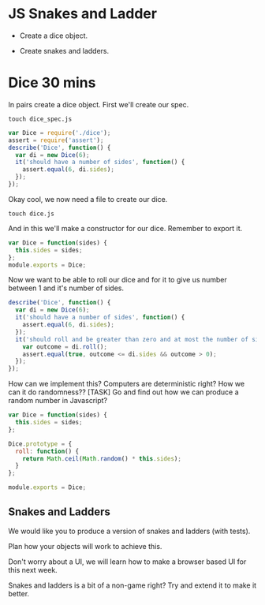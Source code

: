 # JS Snakes and Ladder

- Create a dice object.

- Create snakes and ladders.
# Dice 30 mins

In pairs create a dice object.
First we'll create our spec.

```
touch dice_spec.js
```
```js
var Dice = require('./dice');
assert = require('assert');
describe('Dice', function() {
  var di = new Dice(6);
  it('should have a number of sides', function() {
    assert.equal(6, di.sides);
  });
});
```

Okay cool,  we now need a file to create our dice.

```
touch dice.js
```

And in this we'll make a constructor for our dice. Remember to export it.

```js
var Dice = function(sides) {
  this.sides = sides;
};
module.exports = Dice;
```

Now we want to be able to roll our dice and for it to give us number between 1 and it's number of sides.

```js
describe('Dice', function() {
  var di = new Dice(6);
  it('should have a number of sides', function() {
    assert.equal(6, di.sides);
  });
  it('should roll and be greater than zero and at most the number of sides', function() {
    var outcome = di.roll();
    assert.equal(true, outcome <= di.sides && outcome > 0);
  });
});
```

How can we implement this?  Computers are deterministic right? How we can it do randomness??
[TASK] Go and find out how we can produce a random number in Javascript?

```js
var Dice = function(sides) {
  this.sides = sides;
};

Dice.prototype = {
  roll: function() {
    return Math.ceil(Math.random() * this.sides);
  }
};

module.exports = Dice;
```

## Snakes and Ladders

We would like you to produce a version of snakes and ladders (with tests).

Plan how your objects will work to achieve this.

Don't worry about a UI, we will learn how to make a browser based UI for this next week.

Snakes and ladders is a bit of a non-game right?  Try and extend it to make it better.
